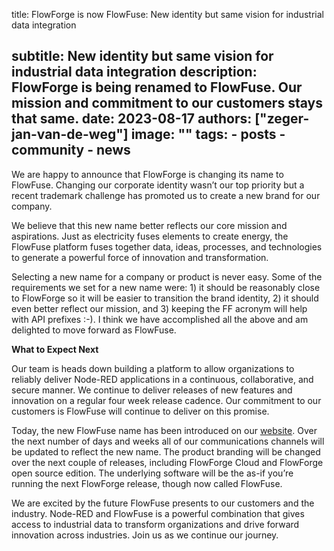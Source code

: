 title: FlowForge is now FlowFuse: New identity but same vision for industrial data integration

subtitle: New identity but same vision for industrial data integration
description: FlowForge is being renamed to FlowFuse. Our mission and commitment to our customers stays that same.
date: 2023-08-17
authors: ["zeger-jan-van-de-weg"]
image: ""
tags:
    - posts
    - community
    - news
---

We are happy to announce that FlowForge is changing its name to FlowFuse. Changing our corporate identity wasn’t our top priority but a recent trademark challenge has promoted us to create a new brand for our company. 

<!--more-->

We believe that this new name better reflects our core mission and aspirations. Just as electricity fuses elements to create energy, the FlowFuse platform fuses together data, ideas, processes, and technologies to generate a powerful force of innovation and transformation.

Selecting a new name for a company or product is never easy. Some of the requirements we set for a new name were: 1) it should be reasonably close to FlowForge so it will be easier to transition the brand identity, 2) it should even better reflect our mission, and 3) keeping the FF acronym will help with API prefixes :-). I think we have accomplished all the above and am delighted to move forward as FlowFuse.

**What to Expect Next**

Our team is heads down building a platform to allow organizations to reliably deliver Node-RED applications in a continuous, collaborative, and secure manner. We continue to deliver releases of new features and innovation on a regular four week release cadence. Our commitment to our customers is FlowFuse will continue to deliver on this promise.

Today, the new FlowFuse name has been introduced on our [website](https://flowfuse.com/). Over the next number of days and weeks all of our communications channels will be updated to reflect the new name. The product branding will be changed over the next couple of releases, including FlowForge Cloud and FlowForge open source edition. The underlying software will be the as-if you’re running the next FlowForge release, though now called FlowFuse.

We are excited by the future FlowFuse presents to our customers and the industry. Node-RED and FlowFuse is a powerful combination that gives access to industrial data to transform organizations and drive forward innovation across industries. Join us as we continue our journey.